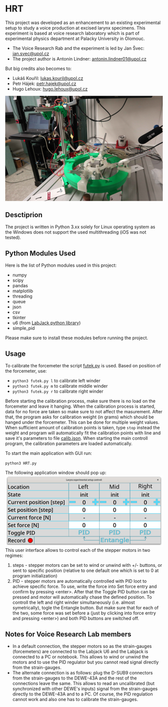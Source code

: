 # HRT
This project was developed as an enhancement to an existing experimental setup to study a voice production at excised larynx specimens. This experiment is based at voice research laboratory which is part of experimental physics department at Palacky University in Olomouc. 

 - The Voice Research Rab and the experiment is led by Jan Švec: jan.svec@upol.cz
 - The project author is Antonín Lindner: antonin.lindner01@upol.cz 
 
But big credits also becomes to:
 - Lukáš Kouřil: lukas.kouril@upol.cz
 - Petr Hájek: petr.hajek@upol.cz
 - Hugo Lehoux: hugo.lehoux@upol.cz

![Experimental Setup](img/setup.jpg)
## Desctiprion
The project is written in Python 3.xx solely for Linux operating system as the Windows does not support the used multithreading (iOS was not tested).

## Python Modules Used
Here is the list of Python modules used in this project:
 - numpy
 - scipy
 - pandas
 - matplotlib
 - threading
 - queue
 - json
 - csv
 - tkinter
 - u6 (from [LabJack python library](https://github.com/labjack/LabJackPython))
 - simple_pid

Please make sure to install these modules before running the project.

## Usage
To calibrate the forcemeter the script [futek.py](futek.py) is used.
Based on position of the forcemeter, use:

- `python3 futek.py l` to calibrate left winder
- `python3 futek.py m` to calibrate middle winder
- `python3 futek.py r` to calibrate right winder

Before starting the calibration process, make sure there is no load on the forcemeter and leave it hanging. When the calibration process is started, data for no force are taken so make sure to not affect the masurement. After that, the program asks for calibration weight (in grams) which should be hanged under the forcemeter. This can be done for multiple weight values. When sufficient amount of calibration points is taken, type `stop` instead the weight and program will automatically fit the calibration points with line and save it's parameters to file [calib.json](calib.json). When starting the main controll program, the calibration parameters are loaded automatically.

To start the main application with GUI run:

`python3 HRT.py`

The following application window should pop up:
![GUI](img/gui.png)
This user interface allows to control each of the stepper motors in two regimes:
1. steps - stepper motors can be set to wind or unwind with +/- buttons, or sent to specific position (relative to one default one which is set to 0 at program initialization)
2. PID - stepper motors are automatically controlled with PID loot to achieve specific force. To use, write the force into Set force entry and confirm by pressing <enter\>. After that the Toggle PID button can be pressed and motor will automatically chase the defined position. To controll the left and right winder simultaneously (i.e. almost symetrically), togle the Entangle button. But make sure that for each of the two, some force was set before a (just by clicking into force entry and pressing <enter\>) and both PID buttons are switched off.

## Notes for Voice Research Lab members
 - In a default connection, the stepper motors so as the strain-gauges (forcemeters) are connected to the Labjack U6 and the Labjack is connected to a PC or notebook. This allows to wind or unwind the motors and to use the PID regulator but you cannot read signal directly from the strain-gauges.
 - The alternate connection is as follows: plug the D-SUB9 connectors from the strain-gauges to the DEWE-43A and the rest of the connections leave the same. This allows to read an uncalibrated (but synchronized with other DEWE's inputs) signal from the strain-gauges directly to the DEWE-43A and to a PC. Of course, the PID regulation cannot work and also one has to calibrate the strain-gauges.    
